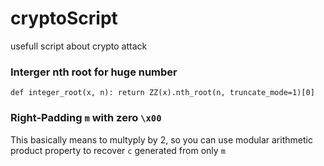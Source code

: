 # cryptoScript
usefull script about crypto attack



### Interger nth root for huge number
`def integer_root(x, n): return ZZ(x).nth_root(n, truncate_mode=1)[0]`


### Right-Padding `m` with zero `\x00`
This basically means to multyply by 2, so you can use modular arithmetic product property to recover `c` generated from only `m`
